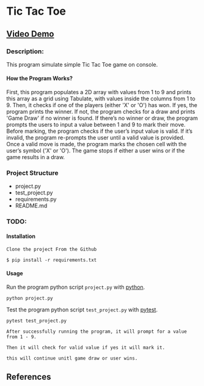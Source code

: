 # Tic Tac Toe
## [Video Demo](https://youtu.be/GxSl1NGBqLc)
### Description:
This program simulate simple Tic Tac Toe game on console. 

#### How the Program Works?
First, this program populates a 2D array with values from 1 to 9 and prints this array as a grid using Tabulate, with values inside the columns from 1 to 9. Then, it checks if one of the players (either 'X' or 'O') has won. If yes, the program prints the winner. If not, the program checks for a draw and prints 'Game Draw' if no winner is found. If there’s no winner or draw, the program prompts the users to input a value between 1 and 9 to mark their move. Before marking, the program checks if the user’s input value is valid. If it’s invalid, the program re-prompts the user until a valid value is provided. Once a valid move is made, the program marks the chosen cell with the user’s symbol ('X' or 'O'). The game stops if either a user wins or if the game results in a draw.


### Project Structure
- project.py
- test_project.py
- requirements.py
- README.md

### TODO:

#### Installation
```
Clone the project From the Github

```
```
$ pip install -r requirements.txt
```
#### Usage
Run the program python script `project.py` with [python](https://www.python.org/).
```
python project.py
```
Test the program python script `test_project.py` with [pytest](https://docs.pytest.org/en/stable/).
```
pytest test_project.py
```
```
After successfully running the program, it will prompt for a value from 1 - 9.

Then it will check for valid value if yes it will mark it.

this will continue unitl game draw or user wins.
```
## References
[^1]: [tabulate library](https://github.com/astanin/python-tabulate)